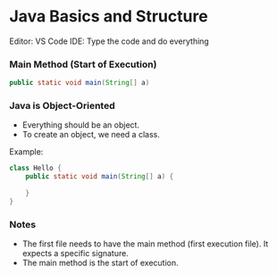 # Java Basics and Structure

Editor: VS Code IDE: Type the code and do everything

### Main Method (Start of Execution)
```java
public static void main(String[] a)
```

### Java is Object-Oriented
- Everything should be an object.
- To create an object, we need a class.

Example:
```java
class Hello {
    public static void main(String[] a) {
        
    }
}
```

### Notes
- The first file needs to have the main method (first execution file). It expects a specific signature.
- The main method is the start of execution.
